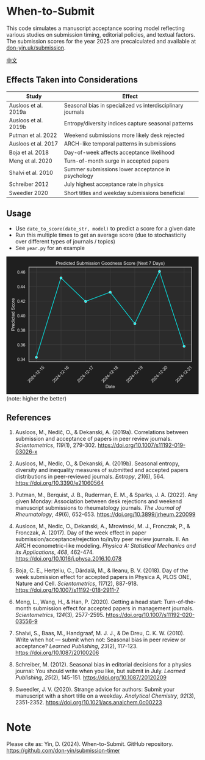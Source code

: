 # When-to-Submit
This code simulates a manuscript acceptance scoring model reflecting various studies on submission timing, editorial policies, and textual factors.
The submission scores for the year 2025 are precalculated and available at [don-yin.uk/submission](https://don-yin.uk/submission).

[中文](README.md)


## Effects Taken into Considerations
| Study                | Effect                                                     |
|----------------------|------------------------------------------------------------|
| Ausloos et al. 2019a | Seasonal bias in specialized vs interdisciplinary journals |
| Ausloos et al. 2019b | Entropy/diversity indices capture seasonal patterns        |
| Putman et al. 2022   | Weekend submissions more likely desk rejected              |
| Ausloos et al. 2017  | ARCH-like temporal patterns in submissions                 |
| Boja et al. 2018     | Day-of-week affects acceptance likelihood                  |
| Meng et al. 2020     | Turn-of-month surge in accepted papers                     |
| Shalvi et al. 2010   | Summer submissions lower acceptance in psychology          |
| Schreiber 2012       | July highest acceptance rate in physics                    |
| Sweedler 2020        | Short titles and weekday submissions beneficial            |

## Usage
- Use `date_to_score(date_str, model)` to predict a score for a given date
- Run this multiple times to get an average score (due to stochasticity over different types of journals / topics)
- See `year.py` for an example

![Predicted Submission Scores](public/submission_score.png)
(note: higher the better)

## References
1. Ausloos, M., Nedič, O., & Dekanski, A. (2019a). Correlations between submission and acceptance of papers in peer review journals. *Scientometrics*, *119*(1), 279-302. https://doi.org/10.1007/s11192-019-03026-x

2. Ausloos, M., Nedic, O., & Dekanski, A. (2019b). Seasonal entropy, diversity and inequality measures of submitted and accepted papers distributions in peer-reviewed journals. *Entropy*, *21*(6), 564. https://doi.org/10.3390/e21060564

3. Putman, M., Berquist, J. B., Ruderman, E. M., & Sparks, J. A. (2022). Any given Monday: Association between desk rejections and weekend manuscript submissions to rheumatology journals. *The Journal of Rheumatology*, *49*(6), 652-653. https://doi.org/10.3899/jrheum.220099

4. Ausloos, M., Nedic, O., Dekanski, A., Mrowinski, M. J., Fronczak, P., & Fronczak, A. (2017). Day of the week effect in paper submission/acceptance/rejection to/in/by peer review journals. II. An ARCH econometric-like modeling. *Physica A: Statistical Mechanics and its Applications*, *468*, 462-474. https://doi.org/10.1016/j.physa.2016.10.078

5. Boja, C. E., Herţeliu, C., Dârdală, M., & Ileanu, B. V. (2018). Day of the week submission effect for accepted papers in Physica A, PLOS ONE, Nature and Cell. *Scientometrics*, *117*(2), 887-918. https://doi.org/10.1007/s11192-018-2911-7

6. Meng, L., Wang, H., & Han, P. (2020). Getting a head start: Turn-of-the-month submission effect for accepted papers in management journals. *Scientometrics*, *124*(3), 2577-2595. https://doi.org/10.1007/s11192-020-03556-9

7. Shalvi, S., Baas, M., Handgraaf, M. J. J., & De Dreu, C. K. W. (2010). Write when hot — submit when not: Seasonal bias in peer review or acceptance? *Learned Publishing*, *23*(2), 117-123. https://doi.org/10.1087/20100206

8. Schreiber, M. (2012). Seasonal bias in editorial decisions for a physics journal: You should write when you like, but submit in July. *Learned Publishing*, *25*(2), 145-151. https://doi.org/10.1087/20120209

9. Sweedler, J. V. (2020). Strange advice for authors: Submit your manuscript with a short title on a weekday. *Analytical Chemistry*, *92*(3), 2351-2352. https://doi.org/10.1021/acs.analchem.0c00223

# Note
Please cite as:
Yin, D. (2024). When-to-Submit. GitHub repository. https://github.com/don-yin/submission-timer
